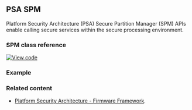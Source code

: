 ## PSA SPM

Platform Security Architecture (PSA) Secure Partition Manager (SPM) APIs enable calling secure services within the secure processing environment.

### SPM class reference

[![View code](https://www.mbed.com/embed/?type=library)](../mbed-os-api-doxy/group___s_p_m.html)

### Example

### Related content

* [Platform Security Architecture - Firmware Framework](https://pages.arm.com/psa-resources-ff.html).

